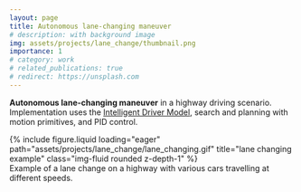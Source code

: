 ```yaml
---
layout: page
title: Autonomous lane-changing maneuver
# description: with background image
img: assets/projects/lane_change/thumbnail.png
importance: 1
# category: work
# related_publications: true
# redirect: https://unsplash.com
---
```


**Autonomous lane-changing maneuver** in a highway driving scenario. Implementation uses the [Intelligent Driver Model](https://mtreiber.de/MicroApplet/IDM.html), search and planning with motion primitives, and PID control.

<div class="row">
    <div class="col-sm mt-3 mt-md-0">
        {% include figure.liquid loading="eager" path="assets/projects/lane_change/lane_changing.gif" title="lane changing example" class="img-fluid rounded z-depth-1" %}
    </div>
</div>
<div class="caption">
    Example of a lane change on a highway with various cars travelling at different speeds.
</div>
